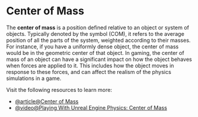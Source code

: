 # Center of Mass

The **center of mass** is a position defined relative to an object or system of objects. Typically denoted by the symbol \(COM\), it refers to the average position of all the parts of the system, weighted according to their masses. For instance, if you have a uniformly dense object, the center of mass would be in the geometric center of that object. In gaming, the center of mass of an object can have a significant impact on how the object behaves when forces are applied to it. This includes how the object moves in response to these forces, and can affect the realism of the physics simulations in a game.

Visit the following resources to learn more:

- [@article@Center of Mass](https://medium.com/@brazmogu/physics-for-game-dev-a-platformer-physics-cheatsheet-f34b09064558)
- [@video@Playing With Unreal Engine Physics: Center of Mass](https://www.youtube.com/watch?v=JVX7TA8GkzE)
